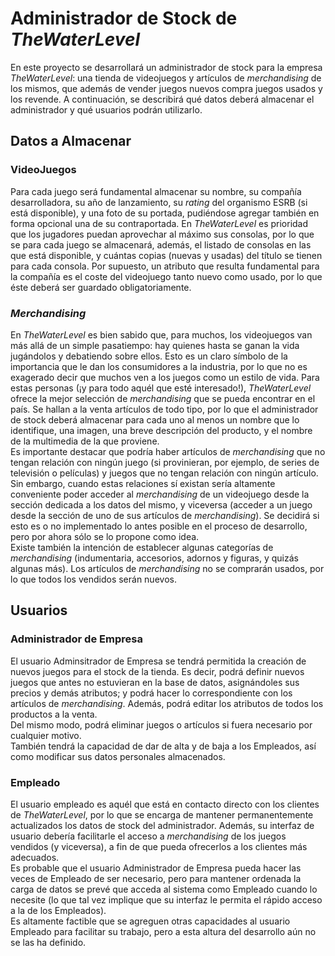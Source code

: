 # Administrador de Stock de *TheWaterLevel*

En este proyecto se desarrollará un administrador de stock para la empresa *TheWaterLevel*: una tienda de videojuegos y artículos de *merchandising* de los mismos, que además de vender juegos nuevos compra juegos usados y los revende. A continuación, se describirá qué datos deberá almacenar el administrador y qué usuarios podrán utilizarlo.

## Datos a Almacenar
### VideoJuegos
Para cada juego será fundamental almacenar su nombre, su compañía desarrolladora, su año de lanzamiento, su *rating* del organismo ESRB (si está disponible), y una foto de su portada, pudiéndose agregar también en forma opcional una de su contraportada. En *TheWaterLevel* es prioridad que los jugadores puedan aprovechar al máximo sus consolas, por lo que se para cada juego se almacenará, además, el listado de consolas en las que está disponible, y cuántas copias (nuevas y usadas) del título se tienen para cada consola. Por supuesto, un atributo que resulta fundamental para la compañía es el coste del videojuego tanto nuevo como usado, por lo que éste deberá ser guardado obligatoriamente.

### *Merchandising*
En *TheWaterLevel* es bien sabido que, para muchos, los videojuegos van más allá de un simple pasatiempo: hay quienes hasta se ganan la vida jugándolos y debatiendo sobre ellos. Esto es un claro símbolo de la importancia que le dan los consumidores a la industria, por lo que no es exagerado decir que muchos ven a los juegos como un estilo de vida. Para estas personas (¡y para todo aquél que esté interesado!), *TheWaterLevel* ofrece la mejor selección de *merchandising* que se pueda encontrar en el país. Se hallan a la venta artículos de todo tipo, por lo que el administrador de stock deberá almacenar para cada uno al menos un nombre que lo identifique, una imagen, una breve descripción del producto, y el nombre de la multimedia de la que proviene.<br>
Es importante destacar que podría haber artículos de *merchandising* que no tengan relación con ningún juego (si provinieran, por ejemplo, de series de televisión o películas) y juegos que no tengan relación con ningún artículo. Sin embargo, cuando estas relaciones sí existan sería altamente conveniente poder acceder al *merchandising* de un videojuego desde la sección dedicada a los datos del mismo, y viceversa (acceder a un juego desde la sección de uno de sus artículos de *merchandising*). Se decidirá si esto es o no implementado lo antes posible en el proceso de desarrollo, pero por ahora sólo se lo propone como idea.<br>
Existe también la intención de establecer algunas categorías de *merchandising* (indumentaria, accesorios, adornos y figuras, y quizás algunas más).
Los artículos de *merchandising* no se comprarán usados, por lo que todos los vendidos serán nuevos.

## Usuarios
### Administrador de Empresa
El usuario Adminsitrador de Empresa se tendrá permitida la creación de nuevos juegos para el stock de la tienda. Es decir, podrá definir nuevos juegos que antes no estuvieran en la base de datos, asignándoles sus precios y demás atributos; y podrá hacer lo correspondiente con los artículos de *merchandising*. Además, podrá editar los atributos de todos los productos a la venta.<br>
Del mismo modo, podrá eliminar juegos o artículos si fuera necesario por cualquier motivo.<br>
También tendrá la capacidad de dar de alta y de baja a los Empleados, así como modificar sus datos personales almacenados.

### Empleado
El usuario empleado es aquél que está en contacto directo con los clientes de *TheWaterLevel*, por lo que se encarga de mantener permanentemente actualizados los datos de stock del administrador. Además, su interfaz de usuario debería facilitarle el acceso a *merchandising* de los juegos vendidos (y viceversa), a fin de que pueda ofrecerlos a los clientes más adecuados.<br>
Es probable que el usuario Administrador de Empresa pueda hacer las veces de Empleado de ser necesario, pero para mantener ordenada la carga de datos se prevé que acceda al sistema como Empleado cuando lo necesite (lo que tal vez implique que su interfaz le permita el rápido acceso a la de los Empleados).<br>
Es altamente factible que se agreguen otras capacidades al usuario Empleado para facilitar su trabajo, pero a esta altura del desarrollo aún no se las ha definido.